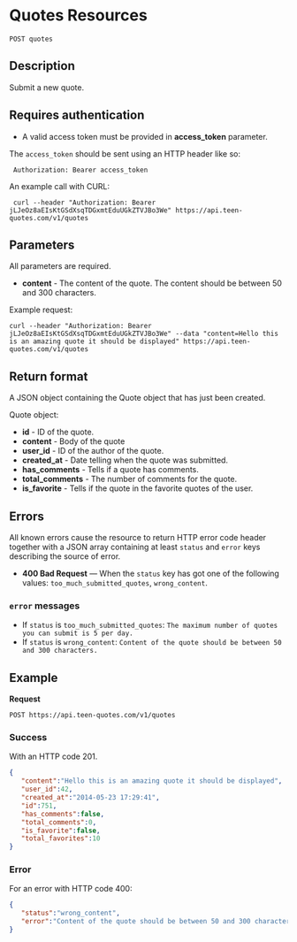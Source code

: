 # Quotes Resources

    POST quotes

## Description
Submit a new quote.

## Requires authentication
* A valid access token must be provided in **access_token** parameter.

The `access_token` should be sent using an HTTP header like so:

     Authorization: Bearer access_token

An example call with CURL:

     curl --header "Authorization: Bearer jLJeOz8aEIsKtGSdXsqTDGxmtEduUGkZTVJBo3We" https://api.teen-quotes.com/v1/quotes

## Parameters
All parameters are required.

- **content** - The content of the quote. The content should be between 50 and 300 characters.

Example request:

    curl --header "Authorization: Bearer jLJeOz8aEIsKtGSdXsqTDGxmtEduUGkZTVJBo3We" --data "content=Hello this is an amazing quote it should be displayed" https://api.teen-quotes.com/v1/quotes

## Return format
A JSON object containing the Quote object that has just been created.

Quote object:

- **id** - ID of the quote.
- **content** - Body of the quote
- **user_id** - ID of the author of the quote.
- **created_at** - Date telling when the quote was submitted.
- **has_comments** - Tells if a quote has comments.
- **total_comments** - The number of comments for the quote.
- **is_favorite** - Tells if the quote in the favorite quotes of the user.

## Errors
All known errors cause the resource to return HTTP error code header together with a JSON array containing at least `status` and `error` keys describing the source of error.

- **400 Bad Request** — When the `status` key has got one of the following values: `too_much_submitted_quotes`, `wrong_content`.

### `error` messages
- If `status` is `too_much_submitted_quotes`: `The maximum number of quotes you can submit is 5 per day.`
- If `status` is `wrong_content`: `Content of the quote should be between 50 and 300 characters.`

## Example
**Request**

    POST https://api.teen-quotes.com/v1/quotes

### Success
With an HTTP code 201.
``` json
{
   "content":"Hello this is an amazing quote it should be displayed",
   "user_id":42,
   "created_at":"2014-05-23 17:29:41",
   "id":751,
   "has_comments":false,
   "total_comments":0,
   "is_favorite":false,
   "total_favorites":10
}
```

### Error
For an error with HTTP code 400:
``` json
{
   "status":"wrong_content",
   "error":"Content of the quote should be between 50 and 300 characters"
}
```